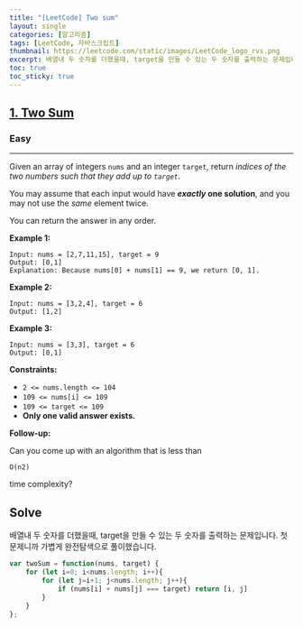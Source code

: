 ```yaml
---
title: "[LeetCode] Two sum"
layout: single
categories: [알고리즘]
tags: [LeetCode, 자바스크립트]
thumbnail: https://leetcode.com/static/images/LeetCode_logo_rvs.png
excerpt: 배열내 두 숫자를 더했을때, target을 만들 수 있는 두 숫자를 출력하는 문제입니다. 첫문제니까 가볍게 완전탐색으로 풀이했습니다.
toc: true
toc_sticky: true
---
```


## **[1. Two Sum](https://leetcode.com/problems/two-sum/)**

### **Easy**

---

Given an array of integers `nums` and an integer `target`, return *indices of the two numbers such that they add up to `target`*.

You may assume that each input would have ***exactly* one solution**, and you may not use the *same* element twice.

You can return the answer in any order.

**Example 1:**

```
Input: nums = [2,7,11,15], target = 9
Output: [0,1]
Explanation: Because nums[0] + nums[1] == 9, we return [0, 1].
```

**Example 2:**

```
Input: nums = [3,2,4], target = 6
Output: [1,2]
```

**Example 3:**

```
Input: nums = [3,3], target = 6
Output: [0,1]
```

**Constraints:**

- `2 <= nums.length <= 104`
- `109 <= nums[i] <= 109`
- `109 <= target <= 109`
- **Only one valid answer exists.**

**Follow-up:**

Can you come up with an algorithm that is less than

```
O(n2)
```

time complexity?

## Solve
배열내 두 숫자를 더했을때, target을 만들 수 있는 두 숫자를 출력하는 문제입니다. 첫문제니까 가볍게 완전탐색으로 풀이했습니다.

```jsx
var twoSum = function(nums, target) {
    for (let i=0; i<nums.length; i++){
        for (let j=i+1; j<nums.length; j++){
            if (nums[i] + nums[j] === target) return [i, j]
        }
    }
};
```
